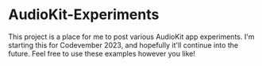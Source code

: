 # AudioKit-Experiments
This project is a place for me to post various AudioKit  app experiments. I'm starting this for Codevember 2023, and hopefully it'll continue into the future. Feel free to use these examples however you like!
